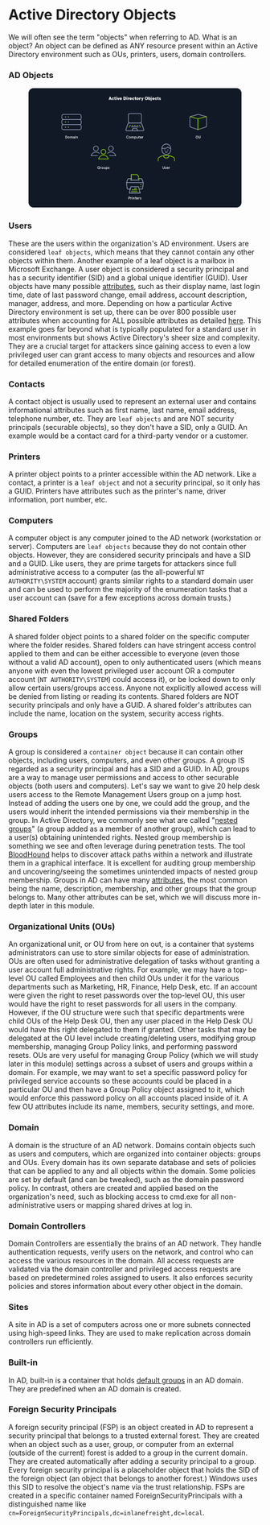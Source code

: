 # Active Directory Objects

We will often see the term "objects" when referring to AD. What is an object? An object can be defined as ANY resource present within an Active Directory environment such as OUs, printers, users, domain controllers.

### **AD Objects**

<figure><img src="../../../../.gitbook/assets/image (123).png" alt=""><figcaption></figcaption></figure>

### **Users**

These are the users within the organization's AD environment. Users are considered `leaf objects`, which means that they cannot contain any other objects within them. Another example of a leaf object is a mailbox in Microsoft Exchange. A user object is considered a security principal and has a security identifier (SID) and a global unique identifier (GUID). User objects have many possible [attributes](http://www.kouti.com/tables/userattributes.htm), such as their display name, last login time, date of last password change, email address, account description, manager, address, and more. Depending on how a particular Active Directory environment is set up, there can be over 800 possible user attributes when accounting for ALL possible attributes as detailed [here](https://www.easy365manager.com/how-to-get-all-active-directory-user-object-attributes/). This example goes far beyond what is typically populated for a standard user in most environments but shows Active Directory's sheer size and complexity. They are a crucial target for attackers since gaining access to even a low privileged user can grant access to many objects and resources and allow for detailed enumeration of the entire domain (or forest).

### **Contacts**

A contact object is usually used to represent an external user and contains informational attributes such as first name, last name, email address, telephone number, etc. They are `leaf objects` and are NOT security principals (securable objects), so they don't have a SID, only a GUID. An example would be a contact card for a third-party vendor or a customer.

### **Printers**

A printer object points to a printer accessible within the AD network. Like a contact, a printer is a `leaf object` and not a security principal, so it only has a GUID. Printers have attributes such as the printer's name, driver information, port number, etc.

### **Computers**

A computer object is any computer joined to the AD network (workstation or server). Computers are `leaf objects` because they do not contain other objects. However, they are considered security principals and have a SID and a GUID. Like users, they are prime targets for attackers since full administrative access to a computer (as the all-powerful `NT AUTHORITY\SYSTEM` account) grants similar rights to a standard domain user and can be used to perform the majority of the enumeration tasks that a user account can (save for a few exceptions across domain trusts.)

### **Shared Folders**

A shared folder object points to a shared folder on the specific computer where the folder resides. Shared folders can have stringent access control applied to them and can be either accessible to everyone (even those without a valid AD account), open to only authenticated users (which means anyone with even the lowest privileged user account OR a computer account (`NT AUTHORITY\SYSTEM`) could access it), or be locked down to only allow certain users/groups access. Anyone not explicitly allowed access will be denied from listing or reading its contents. Shared folders are NOT security principals and only have a GUID. A shared folder's attributes can include the name, location on the system, security access rights.

### **Groups**

A group is considered a `container object` because it can contain other objects, including users, computers, and even other groups. A group IS regarded as a security principal and has a SID and a GUID. In AD, groups are a way to manage user permissions and access to other securable objects (both users and computers). Let's say we want to give 20 help desk users access to the Remote Management Users group on a jump host. Instead of adding the users one by one, we could add the group, and the users would inherit the intended permissions via their membership in the group. In Active Directory, we commonly see what are called "[nested groups](https://docs.microsoft.com/en-us/windows/win32/ad/nesting-a-group-in-another-group)" (a group added as a member of another group), which can lead to a user(s) obtaining unintended rights. Nested group membership is something we see and often leverage during penetration tests. The tool [BloodHound](https://github.com/BloodHoundAD/BloodHound) helps to discover attack paths within a network and illustrate them in a graphical interface. It is excellent for auditing group membership and uncovering/seeing the sometimes unintended impacts of nested group membership. Groups in AD can have many [attributes](http://www.selfadsi.org/group-attributes.htm), the most common being the name, description, membership, and other groups that the group belongs to. Many other attributes can be set, which we will discuss more in-depth later in this module.

### **Organizational Units (OUs)**

An organizational unit, or OU from here on out, is a container that systems administrators can use to store similar objects for ease of administration. OUs are often used for administrative delegation of tasks without granting a user account full administrative rights. For example, we may have a top-level OU called Employees and then child OUs under it for the various departments such as Marketing, HR, Finance, Help Desk, etc. If an account were given the right to reset passwords over the top-level OU, this user would have the right to reset passwords for all users in the company. However, if the OU structure were such that specific departments were child OUs of the Help Desk OU, then any user placed in the Help Desk OU would have this right delegated to them if granted. Other tasks that may be delegated at the OU level include creating/deleting users, modifying group membership, managing Group Policy links, and performing password resets. OUs are very useful for managing Group Policy (which we will study later in this module) settings across a subset of users and groups within a domain. For example, we may want to set a specific password policy for privileged service accounts so these accounts could be placed in a particular OU and then have a Group Policy object assigned to it, which would enforce this password policy on all accounts placed inside of it. A few OU attributes include its name, members, security settings, and more.

### **Domain**

A domain is the structure of an AD network. Domains contain objects such as users and computers, which are organized into container objects: groups and OUs. Every domain has its own separate database and sets of policies that can be applied to any and all objects within the domain. Some policies are set by default (and can be tweaked), such as the domain password policy. In contrast, others are created and applied based on the organization's need, such as blocking access to cmd.exe for all non-administrative users or mapping shared drives at log in.

### **Domain Controllers**

Domain Controllers are essentially the brains of an AD network. They handle authentication requests, verify users on the network, and control who can access the various resources in the domain. All access requests are validated via the domain controller and privileged access requests are based on predetermined roles assigned to users. It also enforces security policies and stores information about every other object in the domain.

### **Sites**

A site in AD is a set of computers across one or more subnets connected using high-speed links. They are used to make replication across domain controllers run efficiently.

### **Built-in**

In AD, built-in is a container that holds [default groups](https://docs.microsoft.com/en-us/windows/security/identity-protection/access-control/active-directory-security-groups) in an AD domain. They are predefined when an AD domain is created.

### **Foreign Security Principals**

A foreign security principal (FSP) is an object created in AD to represent a security principal that belongs to a trusted external forest. They are created when an object such as a user, group, or computer from an external (outside of the current) forest is added to a group in the current domain. They are created automatically after adding a security principal to a group. Every foreign security principal is a placeholder object that holds the SID of the foreign object (an object that belongs to another forest.) Windows uses this SID to resolve the object's name via the trust relationship. FSPs are created in a specific container named ForeignSecurityPrincipals with a distinguished name like `cn=ForeignSecurityPrincipals,dc=inlanefreight,dc=local`.
